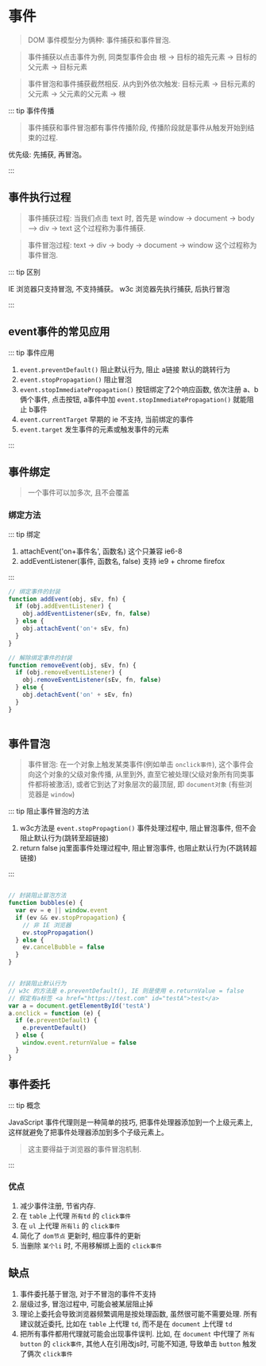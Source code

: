 # 事件

> DOM 事件模型分为俩种: 事件捕获和事件冒泡.

> 事件捕获以点击事件为例, 同类型事件会由 根 -> 目标的祖先元素 -> 目标的父元素 -> 目标元素

> 事件冒泡和事件捕获截然相反. 从内到外依次触发: 目标元素 -> 目标元素的父元素 -> 父元素的父元素 -> 根


::: tip 事件传播

> 事件捕获和事件冒泡都有事件传播阶段, 传播阶段就是事件从触发开始到结束的过程. 

优先级: 先捕获, 再冒泡。

:::


## 事件执行过程

> 事件捕获过程: 当我们点击 text 时, 首先是 window -> document -> body —> div -> text 
> 这个过程称为事件捕获.

> 事件冒泡过程: text -> div -> body -> document -> window 这个过程称为事件冒泡.

::: tip 区别

IE 浏览器只支持冒泡, 不支持捕获。 w3c 浏览器先执行捕获, 后执行冒泡

:::


## event事件的常见应用

::: tip 事件应用

1. `event.preventDefault()` 阻止默认行为, 阻止 a链接 默认的跳转行为
2. `event.stopPropagation()` 阻止冒泡
3. `event.stopImmediatePropagation()` 按钮绑定了2个响应函数, 依次注册 a、b 俩个事件, 
点击按钮, a事件中加 `event.stopImmediatePropagation()` 就能阻止 b事件
4. `event.currentTarget` 早期的 ie 不支持, 当前绑定的事件
5. `event.target` 发生事件的元素或触发事件的元素

:::

## 事件绑定

> 一个事件可以加多次, 且不会覆盖

### 绑定方法

::: tip 绑定

1. attachEvent('on+事件名', 函数名) 这个只兼容 ie6-8
2. addEventListener(事件, 函数名, false) 支持 ie9 + chrome firefox

:::


```js
// 绑定事件的封装
function addEvent(obj, sEv, fn) {
  if (obj.addEventListener) {
    obj.addEventListener(sEv, fn, false)
  } else {
    obj.attachEvent('on'+ sEv, fn)
  }
}

// 解除绑定事件的封装
function removeEvent(obj, sEv, fn) {
  if (obj.removeEventListener) {
    obj.removeEventListener(sEv, fn, false)
  } else {
    obj.detachEvent('on' + sEv, fn)
  }
}
        
```

## 事件冒泡

> 事件冒泡: 在一个对象上触发某类事件(例如单击 `onclick事件`), 
这个事件会向这个对象的父级对象传播, 从里到外, 直至它被处理(父级对象所有同类事件都将被激活), 
或者它到达了对象层次的最顶层, 即 `document对象` (有些浏览器是 `window`)

::: tip 阻止事件冒泡的方法

1. w3c方法是 `event.stopPropagtion()` 事件处理过程中, 阻止冒泡事件, 但不会阻止默认行为(跳转至超链接)
2. return false jq里面事件处理过程中, 阻止冒泡事件, 也阻止默认行为(不跳转超链接)

:::

```js

// 封装阻止冒泡方法
function bubbles(e) {
  var ev = e || window.event
  if (ev && ev.stopPropagation) {
    // 非 IE 浏览器
    ev.stopPropagation()
  } else {
    ev.cancelBubble = false
  }
}

```

```js

// 封装阻止默认行为
// w3c 的方法是 e.preventDefault(), IE 则是使用 e.returnValue = false
// 假定有a标签 <a href="https://test.com" id="testA">test</a>
var a = document.getElementById('testA')
a.onclick = function (e) {
  if (e.preventDefault) {
    e.preventDefault()
  } else {
    window.event.returnValue = false
  }
}


```

## 事件委托

::: tip 概念

JavaScript 事件代理则是一种简单的技巧, 把事件处理器添加到一个上级元素上,
这样就避免了把事件处理器添加到多个子级元素上。

> 这主要得益于浏览器的事件冒泡机制.

:::

### 优点

1. 减少事件注册, 节省内存.
2. 在 `table` 上代理 `所有td` 的 `click事件`
3. 在 `ul` 上代理 `所有li` 的 `click事件`
4. 简化了 `dom节点` 更新时, 相应事件的更新
5. 当删除 `某个li` 时, 不用移解绑上面的 `click事件`

## 缺点

1. 事件委托基于冒泡, 对于不冒泡的事件不支持
2. 层级过多, 冒泡过程中, 可能会被某层阻止掉
3. 理论上委托会导致浏览器频繁调用是按处理函数, 虽然很可能不需要处理. 
所有建议就近委托, 比如在 `table` 上代理 `td`, 而不是在 `document` 上代理 `td`
4. 把所有事件都用代理就可能会出现事件误判. 
比如, 在 `document` 中代理了 `所有button` 的 `click事件`,
其他人在引用改js时, 可能不知道, 导致单击 `button` 触发了俩次 `click事件` 


